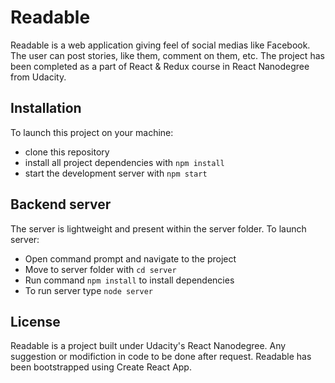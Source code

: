 # Readable

Readable is a web application giving feel of social medias like Facebook. The user can post stories, like them, comment on them, etc. The project has been completed as a part of React & Redux course in React Nanodegree from Udacity.

## Installation

To launch this project on your machine:

* clone this repository
* install all project dependencies with `npm install`
* start the development server with `npm start`

## Backend server

The server is lightweight and present within the server folder. To launch server:

* Open command prompt and navigate to the project
* Move to server folder with `cd server`
* Run command `npm install` to install dependencies
* To run server type `node server`

## License
Readable is a project built under Udacity's React Nanodegree. Any suggestion or modifiction in code to be done after request. Readable has been bootstrapped using Create React App.
